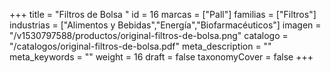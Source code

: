 +++
title = "Filtros de Bolsa "
id = 16
marcas = ["Pall"]
familias = ["Filtros"]
industrias = ["Alimentos y Bebidas","Energía","Biofarmacéuticos"]
imagen = "/v1530797588/productos/original-filtros-de-bolsa.png"
catalogo = "/catalogos/original-filtros-de-bolsa.pdf"
meta_description = ""
meta_keywords = ""
weight = 16
draft = false
taxonomyCover = false
+++
